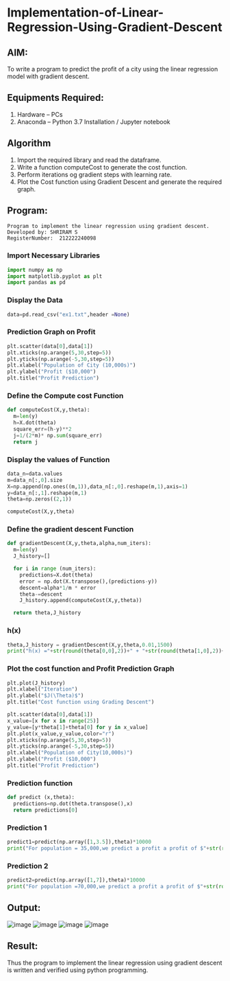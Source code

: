 # Implementation-of-Linear-Regression-Using-Gradient-Descent

## AIM:
To write a program to predict the profit of a city using the linear regression model with gradient descent.

## Equipments Required:
1. Hardware – PCs
2. Anaconda – Python 3.7 Installation / Jupyter notebook

## Algorithm

1. Import the required library and read the dataframe.
2. Write a function computeCost to generate the cost function.
3. Perform iterations og gradient steps with learning rate.
4. Plot the Cost function using Gradient Descent and generate the required graph.
   
## Program:
```
Program to implement the linear regression using gradient descent.
Developed by: SHRIRAM S
RegisterNumber:  212222240098
```
### Import Necessary Libraries
```py
import numpy as np
import matplotlib.pyplot as plt
import pandas as pd
```
### Display the Data
```py
data=pd.read_csv("ex1.txt",header =None)
```
### Prediction Graph on Profit
```py
plt.scatter(data[0],data[1])
plt.xticks(np.arange(5,30,step=5))
plt.yticks(np.arange(-5,30,step=5))
plt.xlabel("Population of City (10,000s)")
plt.ylabel("Profit ($10,000")
plt.title("Profit Prediction")
```
### Define the Compute cost Function
```py
def computeCost(X,y,theta):
  m=len(y)
  h=X.dot(theta)
  square_err=(h-y)**2
  j=1/(2*m)* np.sum(square_err)
  return j
```
### Display the values of Function
```py
data_n=data.values
m=data_n[:,0].size
X=np.append(np.ones((m,1)),data_n[:,0].reshape(m,1),axis=1)
y=data_n[:,1].reshape(m,1)
theta=np.zeros((2,1))

computeCost(X,y,theta)
```
### Define the gradient descent Function
```py
def gradientDescent(X,y,theta,alpha,num_iters):
  m=len(y)
  J_history=[]

  for i in range (num_iters):
    predictions=X.dot(theta)
    error = np.dot(X.transpose(),(predictions-y))
    descent=alpha*1/m * error
    theta-=descent
    J_history.append(computeCost(X,y,theta))

  return theta,J_history  
```
### h(x)
```py
theta,J_history = gradientDescent(X,y,theta,0.01,1500)
print("h(x) ="+str(round(theta[0,0],2))+" + "+str(round(theta[1,0],2))+"x1" )
```
### Plot the cost function and Profit Prediction Graph
```py
plt.plot(J_history)
plt.xlabel("Iteration")
plt.ylabel("$J(\Theta)$")
plt.title("Cost function using Grading Descent")

plt.scatter(data[0],data[1])
x_value=[x for x in range(25)]
y_value=[y*theta[1]+theta[0] for y in x_value]
plt.plot(x_value,y_value,color="r")
plt.xticks(np.arange(5,30,step=5))
plt.yticks(np.arange(-5,30,step=5))
plt.xlabel("Population of City(10,000s)")
plt.ylabel("Profit ($10,000")
plt.title("Profit Prediction")
```
### Prediction function
```py
def predict (x,theta):
  predictions=np.dot(theta.transpose(),x)
  return predictions[0]
```
### Prediction 1
```py
predict1=predict(np.array([1,3.5]),theta)*10000
print("For population = 35,000,we predict a profit a profit of $"+str(round(predict1,0)))
```
### Prediction 2
```py
predict2=predict(np.array([1,7]),theta)*10000
print("For population =70,000,we predict a profit a profit of $"+str(round(predict2,0)))
```

## Output:
![image](https://github.com/NathinR/Implementation-of-Linear-Regression-Using-Gradient-Descent/assets/118679646/59383340-39b5-4f26-b0d2-fe0c3fc774bb)
![image](https://github.com/NathinR/Implementation-of-Linear-Regression-Using-Gradient-Descent/assets/118679646/27187757-82d6-4604-bfee-46d54746eda8)
![image](https://github.com/NathinR/Implementation-of-Linear-Regression-Using-Gradient-Descent/assets/118679646/f470f068-8bfb-466a-a768-f55060470a9c)
![image](https://github.com/NathinR/Implementation-of-Linear-Regression-Using-Gradient-Descent/assets/118679646/08808630-5138-45c6-bb94-2c89775848be)

## Result:
Thus the program to implement the linear regression using gradient descent is written and verified using python programming.
